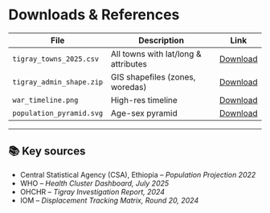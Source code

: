 # Downloads & References

| File | Description | Link |
|---|---|---|
| `tigray_towns_2025.csv` | All towns with lat/long & attributes | [Download](https://github.com/yosephdev/tigray.ternafit.org/raw/main/assets/data/tigray_towns_2025.csv) |
| `tigray_admin_shape.zip` | GIS shapefiles (zones, woredas) | [Download](https://github.com/yosephdev/tigray.ternafit.org/raw/main/assets/shapes/tigray_admin_shape.zip) |
| `war_timeline.png` | High-res timeline | [Download](https://github.com/yosephdev/tigray.ternafit.org/raw/main/assets/charts/war_timeline.png) |
| `population_pyramid.svg` | Age-sex pyramid | [Download](https://github.com/yosephdev/tigray.ternafit.org/raw/main/assets/charts/pyramid.svg) |

---

## 📚 Key sources

- Central Statistical Agency (CSA), Ethiopia – *Population Projection 2022*  
- WHO – *Health Cluster Dashboard, July 2025*  
- OHCHR – *Tigray Investigation Report, 2024*  
- IOM – *Displacement Tracking Matrix, Round 20, 2024*
